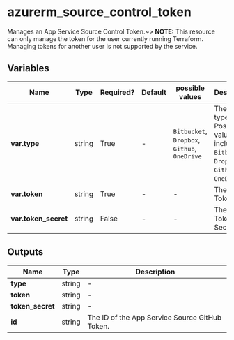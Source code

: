 # azurerm_source_control_token

Manages an App Service Source Control Token.~> **NOTE:** This resource can only manage the token for the user currently running Terraform. Managing tokens for another user is not supported by the service.

## Variables

| Name | Type | Required? | Default  | possible values | Description |
| ---- | ---- | --------- | -------- | ----------- | ----------- |
| **var.type** | string | True | -  |  `Bitbucket`, `Dropbox`, `Github`, `OneDrive`  | The Token type. Possible values include `Bitbucket`, `Dropbox`, `Github`, and `OneDrive`. | 
| **var.token** | string | True | -  |  -  | The Access Token. | 
| **var.token_secret** | string | False | -  |  -  | The Access Token Secret. | 



## Outputs

| Name | Type | Description |
| ---- | ---- | --------- | 
| **type** | string  | - | 
| **token** | string  | - | 
| **token_secret** | string  | - | 
| **id** | string  | The ID of the App Service Source GitHub Token. | 